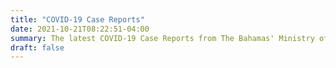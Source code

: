 ```yaml
---
title: "COVID-19 Case Reports"
date: 2021-10-21T08:22:51-04:00
summary: The latest COVID-19 Case Reports from The Bahamas' Ministry of Health & Wellness.
draft: false
---
```

